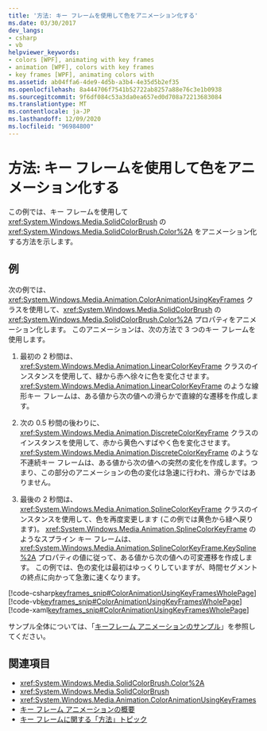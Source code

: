 ```yaml
---
title: '方法: キー フレームを使用して色をアニメーション化する'
ms.date: 03/30/2017
dev_langs:
- csharp
- vb
helpviewer_keywords:
- colors [WPF], animating with key frames
- animation [WPF], colors with key frames
- key frames [WPF], animating colors with
ms.assetid: ab04ffa6-4de9-4d5b-a3b4-4e35d5b2ef35
ms.openlocfilehash: 8a444706f7541b52722ab8257a88e76c3e1b0938
ms.sourcegitcommit: 9f6df084c53a3da0ea657ed0d708a72213683084
ms.translationtype: MT
ms.contentlocale: ja-JP
ms.lasthandoff: 12/09/2020
ms.locfileid: "96984800"
---
```

# <a name="how-to-animate-color-by-using-key-frames"></a>方法: キー フレームを使用して色をアニメーション化する
この例では、キー フレームを使用して <xref:System.Windows.Media.SolidColorBrush> の <xref:System.Windows.Media.SolidColorBrush.Color%2A> をアニメーション化する方法を示します。  
  
## <a name="example"></a>例  
 次の例では、<xref:System.Windows.Media.Animation.ColorAnimationUsingKeyFrames> クラスを使用して、<xref:System.Windows.Media.SolidColorBrush> の <xref:System.Windows.Media.SolidColorBrush.Color%2A> プロパティをアニメーション化します。 このアニメーションは、次の方法で 3 つのキー フレームを使用します。  
  
1. 最初の 2 秒間は、<xref:System.Windows.Media.Animation.LinearColorKeyFrame> クラスのインスタンスを使用して、緑から赤へ徐々に色を変化させます。 <xref:System.Windows.Media.Animation.LinearColorKeyFrame> のような線形キー フレームは、ある値から次の値への滑らかで直線的な遷移を作成します。  
  
2. 次の 0.5 秒間の後わりに、<xref:System.Windows.Media.Animation.DiscreteColorKeyFrame> クラスのインスタンスを使用して、赤から黄色へすばやく色を変化させます。 <xref:System.Windows.Media.Animation.DiscreteColorKeyFrame> のような不連続キー フレームは、ある値から次の値への突然の変化を作成します。つまり、この部分のアニメーションの色の変化は急速に行われ、滑らかではありません。  
  
3. 最後の 2 秒間は、<xref:System.Windows.Media.Animation.SplineColorKeyFrame> クラスのインスタンスを使用して、色を再度変更します (この例では黄色から緑へ戻ります)。 <xref:System.Windows.Media.Animation.SplineColorKeyFrame> のようなスプライン キー フレームは、<xref:System.Windows.Media.Animation.SplineColorKeyFrame.KeySpline%2A> プロパティの値に従って、ある値から次の値への可変遷移を作成します。 この例では、色の変化は最初はゆっくりしていますが、時間セグメントの終点に向かって急激に速くなります。  
  
 [!code-csharp[keyframes_snip#ColorAnimationUsingKeyFramesWholePage](~/samples/snippets/csharp/VS_Snippets_Wpf/keyframes_snip/CSharp/ColorAnimationUsingKeyFramesExample.cs#coloranimationusingkeyframeswholepage)]
 [!code-vb[keyframes_snip#ColorAnimationUsingKeyFramesWholePage](~/samples/snippets/visualbasic/VS_Snippets_Wpf/keyframes_snip/visualbasic/coloranimationusingkeyframesexample.vb#coloranimationusingkeyframeswholepage)]
 [!code-xaml[keyframes_snip#ColorAnimationUsingKeyFramesWholePage](~/samples/snippets/xaml/VS_Snippets_Wpf/keyframes_snip/XAML/ColorAnimationUsingKeyFramesExample.xaml#coloranimationusingkeyframeswholepage)]  
  
 サンプル全体については、「[キーフレーム アニメーションのサンプル](https://github.com/microsoft/WPF-Samples/tree/master/Animation/KeyFrameAnimation)」を参照してください。  
  
## <a name="see-also"></a>関連項目

- <xref:System.Windows.Media.SolidColorBrush.Color%2A>
- <xref:System.Windows.Media.SolidColorBrush>
- <xref:System.Windows.Media.Animation.ColorAnimationUsingKeyFrames>
- [キー フレーム アニメーションの概要](key-frame-animations-overview.md)
- [キー フレームに関する「方法」トピック](key-frame-animation-how-to-topics.md)
